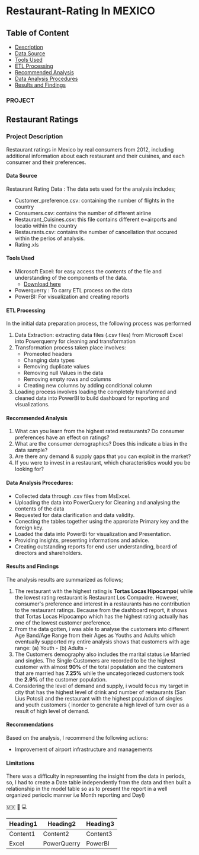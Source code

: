 # Restaurant-Rating In MEXICO

## Table of Content 

- [Description](#description)
- [Data Source](#data-source)
- [Tools Used](#tools-used)
- [ETL Processing](#etl-processing)
- [Recommended Analysis](#recommended-analysis)
- [Data Analysis Procedures](#data-analysis-procedures)
- [Results and Findings](#results-and-findings)

### PROJECT

## Restaurant Ratings

### Project Description
 
Restaurant ratings in Mexico by real consumers from 2012, including additional information about each restaurant and their cuisines, and each consumer and their preferences. 

#### Data Source

Restaurant Rating Data : The data sets used for the analysis includes; 
- Customer_preference.csv: containing the number of flights in the country
- Consumers.csv: contains the number of different airline
- Restaurant_Cuisines.csv: this file contains different e=airports and locatio within the country
- Restaurants.csv: contains the number of cancellation that occured within the perios of analysis.
- Rating.xls

#### Tools Used 

- Microsoft Excel: for easy access the contents of the file and understanding of the components of the data.
    - [Download here](http://microsoft.com)
- Powerquerry : To carry ETL process on the data
- PowerBI: For visualization and creating reports

#### ETL Processing

In the initial data preparation process, the following process was performed
1. Data Extraction: extracting data files (.csv files) from Microsoft Excel into Powerquerry for cleaning and transformation
2. Transformation process taken place involves:
   - Promeoted headers
   - Changing data types
   - Removing duplicate values
   - Removing null Values in the data
   - Removing empty rows and columns
   - Creating new columns by adding conditional column
4. Loading process involves loading the completely transformed and cleaned data into PowerBI to build dashboard for reporting and visualizations.
 
#### Recommended Analysis

1. What can you learn from the highest rated restaurants? Do consumer preferences have an effect on ratings?
2. What are the consumer demographics? Does this indicate a bias in the data sample?
3. Are there any demand & supply gaps that you can exploit in the market?
4. If you were to invest in a restaurant, which characteristics would you be looking for?

#### Data Analysis Procedures:

- Collected data through .csv files from MsExcel.
- Uploading the data into PowerQuery for Cleaning and analysing the contents of the data
- Requested for data clarification and data validity.
- Conecting the tables together using the approriate Primary key and the foreign key.
- Loaded the data into PowerBi for visualization and Presentation.
- Providing insights, presenting informations and advice.
- Creating outstanding reports for end user understanding, board of directors and shareholders.

#### Results and Findings

The analysis results are summarized as follows;
1. The restaurant with the highest rating is **Tortas Locas Hipocampo**( while the lowest rating restaurant is Restaurant Los Compadre. However, consumer's preference and interest in a restaurants has no contribution to the restaurant ratings. Because from the dashboard report, it shows that Tortas Locas Hipocampo which has the highest rating actually has one of the lowest customer preference.
2. From the data gotten, i was able to analyse the customers into different Age Band/Age Range from their Ages as Youths and Adults which eventually supported my entire analysis shows that customers with age range:
   (a) Youth -
   (b) Adults -
3. The Customers demography also includes the marital status i.e Married and singles. The Single Customers are recorded to be the highest customer with almost **90%** of the total population and the customers that are married has **7.25%** while the uncategoriezed customers took the **2.9%** of the customer population.
4. Considering the level of demand and supply, i would focus my target in city that has the highest level of drink and number of restaurants (San Lius Potosi) and the restaurant with the highest population of singles and youth customers ( inorder to generate a high level of turn over as a result of high level of demand.

#### Recommendations
Based on the analysis, I recommend the following actions:
 - Improvement of airport infrastructure and managements
 
#### Limitations

There was a difficulty in representing the insight from the data in periods, so, I had to create a Date table independently from the data and then built a relationship in the model table so as to present the report in a well organized periodic manner i.e Month reporting and Dayl)


🇲🇽  🥘
💻

|Heading1|Heading2|Heading3|
|--------|--------|--------|
|Content1|Content2|Content3|
|Excel |PowerQuerry |PowerBI |

